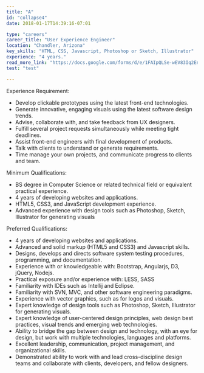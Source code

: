 ```yaml
---
title: "A"
id: "collapse4"
date: 2018-01-17T14:39:16-07:01

type: "careers"
career_title: "User Experience Engineer"
location: "Chandler, Arizona"
key_skills: "HTML, CSS, Javascript, Photoshop or Sketch, Illustrator"
experience: "4 years."
read_more_link: "https://docs.google.com/forms/d/e/1FAIpQLSe-wEV83Iq2En89HCSjA8VrHEm_y9F3sIozSBNYnnemsvfqyg/viewform"
test: "test"

---
```


Experience Requirement: 

  - Develop clickable prototypes using the latest front-end technologies.
  - Generate innovative, engaging visuals using the latest software design trends.
  - Advise, collaborate with, and take feedback from UX designers.
  - Fulfill several project requests simultaneously while meeting tight deadlines.
  - Assist front-end engineers with final development of products.
  - Talk with clients to understand or generate requirements.
  - Time manage your own projects, and communicate progress to clients and team.
  
Minimum Qualifications: 

  - BS degree in Computer Science or related technical field or equivalent practical experience.
  - 4 years of developing websites and applications.
  - HTML5, CSS3, and JavaScript development experience.
  - Advanced experience with design tools such as Photoshop, Sketch, Illustrator for generating visuals

Preferred Qualifications:

  - 4 years of developing websites and applications.
  - Advanced and solid markup (HTML5 and CSS3) and Javascript skills.
  - Designs, develops and directs software system testing procedures, programming, and documentation.
  - Experience with or knowledgeable with: Bootstrap, Angularjs, D3, jQuery, Nodejs.
  - Practical exposure and/or experience with: LESS, SASS
  - Familiarity with IDEs such as Intellij and Eclipse.
  - Familiarity with SVN, MVC, and other software engineering paradigms.
  - Experience with vector graphics, such as for logos and visuals.
  - Expert knowledge of design tools such as Photoshop, Sketch, Illustrator for generating visuals.
  - Expert knowledge of user-centered design principles, web design best practices, visual trends and emerging web technologies.
  - Ability to bridge the gap between design and technology, with an eye for design, but work with multiple technologies, languages and platforms.
  - Excellent leadership, communication, project management, and organizational skills.
  - Demonstrated ability to work with and lead cross-discipline design teams and collaborate with clients, developers, and fellow designers.


